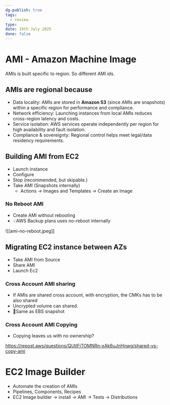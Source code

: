 ```yaml
---
dg-publish: true
tags:
  - review
type: 
date: 19th July 2025
done: false
---
```


# AMI - Amazon Machine Image
AMIs is built specific to region. So different AMI ids.
## **AMIs are regional because**
- Data locality: AMIs are stored in **Amazon S3** (since AMIs are snapshots) within a specific region for performance and compliance.
- Network efficiency: Launching instances from local AMIs reduces cross-region latency and costs.
- Service isolation: AWS services operate independently per region for high availability and fault isolation.
- Compliance & sovereignty: Regional control helps meet legal/data residency requirements.
## Building AMI from EC2
- Launch instance
- Configure
- Stop (recommended, but skipable.)
- Take AMI (Snapshots internally)
    - Actions -> Images and Templates -> Create an Image

### No Reboot AMI
- Create AMI without rebooting
- 💡AWS Backup plans uses no-reboot internally

![[ami-no-reboot.jpeg]]

## Migrating EC2 instance between AZs
- Take AMI from Source
- Share AMI
- Launch Ec2

### Cross Account AMI sharing
- If AMIs are shared cross account, with encryption, the CMKs has to be also shared
- Uncrypted volume can shared. 
- 🚨Same as EBS snapshot

### Cross Account AMI Copying
- Copying leaves us with no ownership?

https://repost.aws/questions/QUtlFiTOMNRn-xAk6uJnHnwg/shared-vs-copy-ami

# EC2 Image Builder
- Automate the creation of AMIs
- Pipelines, Components, Recipes
- EC2 Image builder -> install -> AMI -> Tests -> Distributions

